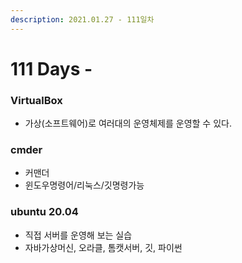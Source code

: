 ```yaml
---
description: 2021.01.27 - 111일차
---
```


# 111 Days -



### VirtualBox

* 가상\(소프트웨어\)로 여러대의 운영체제를 운영할 수 있다.

### cmder

* 커맨더
* 윈도우명령어/리눅스/깃명령가능

### ubuntu 20.04

* 직접 서버를 운영해 보는 실습
* 자바가상머신, 오라클, 톰캣서버, 깃, 파이썬

